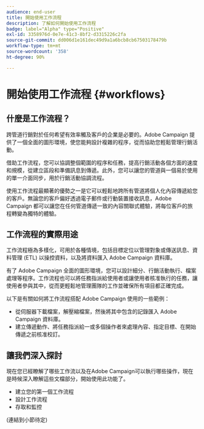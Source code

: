 ```yaml
---
audience: end-user
title: 開始使用工作流程
description: 了解如何開始使用工作流程
badge: label="Alpha" type="Positive"
exl-id: 3358976d-0e7e-41c3-8bf2-d3315226c2fa
source-git-commit: dd006d1e161dec49d9a1a6bcb8cb67503178479b
workflow-type: tm+mt
source-wordcount: '358'
ht-degree: 90%

---
```


# 開始使用工作流程 {#workflows}

## 什麼是工作流程？

跨管道行銷對於任何希望有效率觸及客戶的企業是必要的。Adobe Campaign 提供了一個全面的圖形環境，使您能夠設計複雜的程序，從而協助您輕鬆管理行銷活動。

借助工作流程，您可以協調整個範圍的程序和任務，提高行銷活動各個方面的速度和規模，從建立區段和準備訊息到傳遞。此外，您可以讓您的管道與一個易於使用的單一介面同步，用於行銷活動協調流程。

使用工作流程最顯著的優勢之一是它可以輕鬆地跨所有管道將個人化內容傳遞給您的客戶。無論您的客戶偏好透過電子郵件或行動裝置接收訊息，Adobe Campaign 都可以讓您在任何管道傳遞一致的內容關聯式體驗，將每位客戶的旅程轉變為獨特的體驗。

## 工作流程的實際用途

工作流程極為多樣化，可用於各種情境，包括目標定位以管理對象或傳送訊息、資料管理 (ETL) 以操控資料，以及將資料匯入 Adobe Campaign 資料庫。

有了 Adobe Campaign 全面的圖形環境，您可以設計細分、行銷活動執行、檔案處理等程序。工作流程也可以將任務指派給使用者或讓使用者核准執行的任務，讓使用者參與其中，從而更輕鬆地管理團隊的工作並確保所有項目都正確完成。

以下是有關如何將工作流程搭配 Adobe Campaign 使用的一些範例：

* 從伺服器下載檔案，解壓縮檔案，然後將其中包含的記錄匯入 Adobe Campaign 資料庫。
* 建立傳遞動作、將任務指派給一或多個操作者來處理內容、指定目標、在開始傳遞之前核准校訂。

## 讓我們深入探討

現在您已經瞭解了哪些工作流以及在Adobe Campaign可以執行哪些操作，現在是時候深入瞭解這些文檔部分，開始使用此功能了。

* 建立您的第一個工作流程
* 設計工作流程
* 存取和監控

(連結到小節待定)
